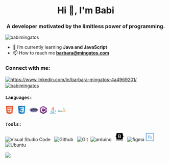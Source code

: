 <h1 align="center">Hi 👋, I'm Babi </h1>
<h3 align="center">A developer motivated by the limitless power of programming.</h3>
<p align="left"> <img
        src="https://komarev.com/ghpvc/?username=babimingatos&label=Profile%20views&color=0e75b6&style=flat"
        alt="babimingatos" /> </p>

- 🌱 I’m currently learning **Java and JavaScript**
- 📫 How to reach me **barbara@mingatos.com**

<h3 align="left">Connect with me:</h3>
<p align="left">
    <a href="https://linkedin.com/in/barbara-mingatos-4a4969201/" target="blank"><img align="center" src="https://raw.githubusercontent.com/rahuldkjain/github-profile-readme-generator/master/src/images/icons/Social/linked-in-alt.svg" alt="https://www.linkedin.com/in/barbara-mingatos-4a4969201/" height="30" width="40" /></a>
    <a href="https://instagram.com/babimingatos" target="blank"><img align="center" src="https://raw.githubusercontent.com/rahuldkjain/github-profile-readme-generator/master/src/images/icons/Social/instagram.svg" alt="babimingatos" height="30" width="40" /></a>
</p>


#### <kbd>Languages:</kbd><br>
<img height="26" title="HTML" alt="HTML" src="https://raw.githubusercontent.com/devicons/devicon/master/icons/html5/html5-original.svg"> &nbsp;
<img height="26" title="CSS" alt="CSS" src="https://raw.githubusercontent.com/devicons/devicon/master/icons/css3/css3-original.svg"> &nbsp;
<img height="26" src="https://raw.githubusercontent.com/devicons/devicon/master/icons/php/php-original.svg" alt="php">
<img src="https://raw.githubusercontent.com/devicons/devicon/master/icons/csharp/csharp-original.svg" alt="csharp" height="26">
<img src="https://raw.githubusercontent.com/devicons/devicon/master/icons/java/java-original.svg" alt="java" height="26" /> </a>
<img src="https://raw.githubusercontent.com/devicons/devicon/master/icons/mysql/mysql-original-wordmark.svg" alt="mysql" height="26" />
#### <kbd>Tools: </kbd><br>
<img height="26" title="Visual Studio Code" alt="Visual Studio Code" src="https://cdn.jsdelivr.net/gh/devicons/devicon/icons/vscode/vscode-original.svg"> &nbsp;
<img height="26" title="Github" alt="Github" src="https://cdn.jsdelivr.net/gh/devicons/devicon/icons/github/github-original.svg"> &nbsp;
<img height="26" title="Git" alt="Git" src="https://cdn.jsdelivr.net/gh/devicons/devicon/icons/git/git-original.svg">&nbsp;
<img height="26" src="https://cdn.worldvectorlogo.com/logos/arduino-1.svg" alt="arduino" title="Arduino"> &nbsp;
<img src="https://raw.githubusercontent.com/devicons/devicon/master/icons/bootstrap/bootstrap-plain-wordmark.svg" alt="bootstrap" title="Bootstrap" height="26"> &nbsp;
<img src="https://www.vectorlogo.zone/logos/figma/figma-icon.svg" alt="figma"  title="Figma" height="26">
<img src="https://raw.githubusercontent.com/devicons/devicon/master/icons/photoshop/photoshop-line.svg" alt="photoshop" title="Photoshop" height="26"> &nbsp;
<img src="https://user-images.githubusercontent.com/72284498/185923979-8424e11f-42c4-4e44-9bd6-d69116b3fd14.png" alt="Ubuntu" title="Ubuntu" height="26">


  <a href="https://github.com/babimingatos/github-readme-stats"><img align="center"
        src="https://github-readme-stats.vercel.app/api/top-langs/?username=babimingatos&layout=compact&theme=buefy&hide_border=true" />
 </a>
